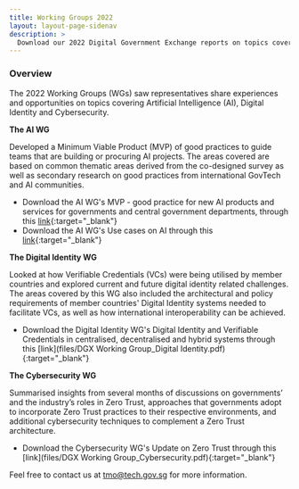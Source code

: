 ```yaml
---
title: Working Groups 2022
layout: layout-page-sidenav
description: >
  Download our 2022 Digital Government Exchange reports on topics covering Artificial Intelligence, Digital Identity, and Cybersecurity now!
---
```


### Overview

The 2022 Working Groups (WGs) saw representatives share experiences and opportunities on topics covering Artificial Intelligence (AI), Digital Identity and Cybersecurity.

**The AI WG** 

Developed a Minimum Viable Product (MVP) of good practices to guide teams that are building or procuring AI projects. The areas covered are based on common thematic areas derived from the co-designed survey as well as secondary research on good practices from international GovTech and AI communities. 

- Download the AI WG's MVP - good practice for new AI products and services for governments and central government departments, through this [link](files/mvp-ai-good-practice-for-governments-and-central-govt-departments.pdf){:target="_blank"}
- Download the AI WG's Use cases on AI through this [link](files/dgx-2022-ai-group-use-cases.pdf){:target="_blank"}

**The Digital Identity WG** 

Looked at how Verifiable Credentials (VCs) were being utilised by member countries and explored current and future digital identity related challenges. The areas covered by this WG also included the architectural and policy requirements of member countries' Digital Identity systems needed to facilitate VCs, as well as how international interoperability can be achieved. 

- Download the Digital Identity WG's Digital Identity and Verifiable Credentials in centralised, decentralised and hybrid systems through this [link](files/DGX Working Group_Digital Identity.pdf){:target="_blank"}

**The Cybersecurity WG** 

Summarised insights from several months of discussions on governments’ and the industry’s roles in Zero Trust, approaches that governments adopt to incorporate Zero Trust practices to their respective environments, and additional cybersecurity techniques to complement a Zero Trust architecture.

- Download the Cybersecurity WG's Update on Zero Trust through this [link](files/DGX Working Group_Cybersecurity.pdf){:target="_blank"}

Feel free to contact us at <tmo@tech.gov.sg> for more information.
